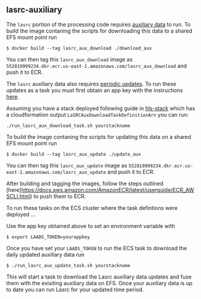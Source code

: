 ## lasrc-auxiliary
The `lasrc` portion of the  processing code requires [auxiliary data](https://github.com/developmentseed/espa-surface-reflectance/tree/master/lasrc#downloads) to run.  To build the image contaning the scripts for downloading this data to a shared EFS mount point run

```shell
$ docker build --tag lasrc_aux_download ./download_aux
```
You can then tag this `lasrc_aux_download` image as `552819999234.dkr.ecr.us-east-1.amazonaws.com/lasrc_aux_download` and push it to ECR.

The `lasrc` auxiliary data also requires [periodic updates](https://github.com/developmentseed/espa-surface-reflectance/tree/master/lasrc#auxiliary-data-updates). To run these updates as a task you must first obtain an app key with the instructions [here](https://ladsweb.modaps.eosdis.nasa.gov/tools-and-services/data-download-scripts/#appkeys).

Assuming you have a stack deployed following guide in
[hls-stack](https://github.com/developmentseed/hls-stack) which has a cloudformation output `LaSRCAuxDownloadTaskDefinitionArn` you can run:

```shell
./run_lasrc_aux_download_task.sh yourstackname
```

To build the image contaning the scripts for updating this data on a shared EFS mount point run

```shell
$ docker build --tag lasrc_aux_update ./update_aux
```
You can then tag this `lasrc_aux_update` image as `552819999234.dkr.ecr.us-east-1.amazonaws.com/lasrc_aux_update` and push it to ECR.

After building and tagging the images, follow the steps outlined [here]https://docs.aws.amazon.com/AmazonECR/latest/userguide/ECR_AWSCLI.html) to push them to ECR.

To run these tasks on the ECS cluster where the task defintions were deployed ...

Use the app key obtained above to set an environment variable with
```shell
$ export LAADS_TOKEN=yourappkey
```

Once you have set your `LAADS_TOKEN` to run the ECS task to download the daily updated auxiliary data run
```shell
$ ./run_lasrc_aux_update_task.sh yourstackname
```
This will start a task to download the Lasrc auxiliary data updates and fuse them with the exisiting auxiliary data on EFS.  Once your auxiliary data is up to date you can run Lasrc for your updated time period.
